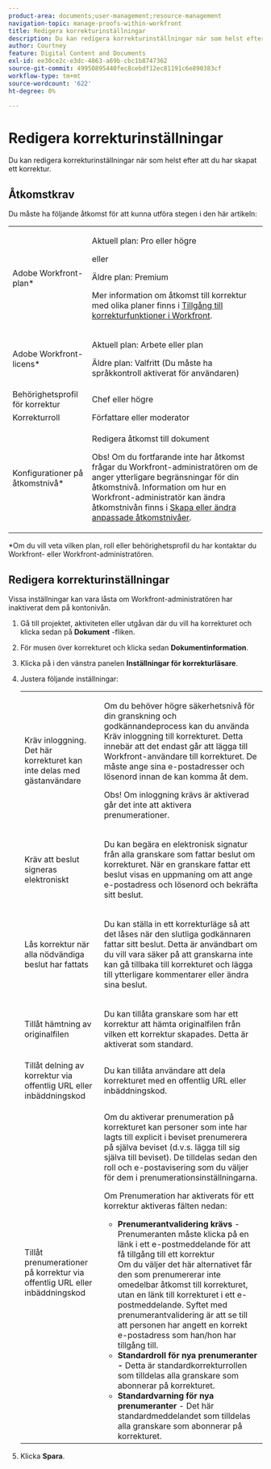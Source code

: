 ```yaml
---
product-area: documents;user-management;resource-management
navigation-topic: manage-proofs-within-workfront
title: Redigera korrekturinställningar
description: Du kan redigera korrekturinställningar när som helst efter att du har skapat ett korrektur.
author: Courtney
feature: Digital Content and Documents
exl-id: ee30ce2c-e3dc-4863-a69b-cbc1b8747362
source-git-commit: 49950895440fec8cebdf12ec81191c6e890383cf
workflow-type: tm+mt
source-wordcount: '622'
ht-degree: 0%

---
```


# Redigera korrekturinställningar

Du kan redigera korrekturinställningar när som helst efter att du har skapat ett korrektur.

## Åtkomstkrav

Du måste ha följande åtkomst för att kunna utföra stegen i den här artikeln:

<table style="table-layout:auto"> 
 <col> 
 <col> 
 <tbody> 
  <tr> 
   <td role="rowheader">Adobe Workfront-plan*</td> 
   <td> <p>Aktuell plan: Pro eller högre</p> <p>eller</p> <p>Äldre plan: Premium</p> <p>Mer information om åtkomst till korrektur med olika planer finns i <a href="/help/quicksilver/administration-and-setup/manage-workfront/configure-proofing/access-to-proofing-functionality.md" class="MCXref xref">Tillgång till korrekturfunktioner i Workfront</a>.</p> </td> 
  </tr> 
  <tr> 
   <td role="rowheader">Adobe Workfront-licens*</td> 
   <td> <p>Aktuell plan: Arbete eller plan</p> <p>Äldre plan: Valfritt (Du måste ha språkkontroll aktiverat för användaren)</p> </td> 
  </tr> 
  <tr> 
   <td role="rowheader">Behörighetsprofil för korrektur </td> 
   <td>Chef eller högre</td> 
  </tr> 
  <tr> 
   <td role="rowheader">Korrekturroll</td> 
   <td>Författare eller moderator</td> 
  </tr> 
  <tr> 
   <td role="rowheader">Konfigurationer på åtkomstnivå*</td> 
   <td> <p>Redigera åtkomst till dokument</p> <p>Obs! Om du fortfarande inte har åtkomst frågar du Workfront-administratören om de anger ytterligare begränsningar för din åtkomstnivå. Information om hur en Workfront-administratör kan ändra åtkomstnivån finns i <a href="../../../administration-and-setup/add-users/configure-and-grant-access/create-modify-access-levels.md" class="MCXref xref">Skapa eller ändra anpassade åtkomstnivåer</a>.</p> </td> 
  </tr> 
 </tbody> 
</table>

&#42;Om du vill veta vilken plan, roll eller behörighetsprofil du har kontaktar du Workfront- eller Workfront-administratören.

## Redigera korrekturinställningar

Vissa inställningar kan vara låsta om Workfront-administratören har inaktiverat dem på kontonivån.

1. Gå till projektet, aktiviteten eller utgåvan där du vill ha korrekturet och klicka sedan på **Dokument** -fliken.
1. För musen över korrekturet och klicka sedan **Dokumentinformation**.
1. Klicka på i den vänstra panelen **Inställningar för korrekturläsare**.
1. Justera följande inställningar:

   <table style="table-layout:auto"> 
    <col> 
    <col> 
    <tbody> 
     <tr> 
      <td role="rowheader">Kräv inloggning. Det här korrekturet kan inte delas med gästanvändare</td> 
      <td> <p>Om du behöver högre säkerhetsnivå för din granskning och godkännandeprocess kan du använda Kräv inloggning till korrekturet. Detta innebär att det endast går att lägga till Workfront-användare till korrekturet. De måste ange sina e-postadresser och lösenord innan de kan komma åt dem.</p> <p>Obs! <em style="font-style: normal;">Om inloggning krävs är aktiverad går det inte att aktivera prenumerationer.</em> </p> </td> 
     </tr> 
     <tr> 
      <td role="rowheader">Kräv att beslut signeras elektroniskt</td> 
      <td> <p>Du kan begära en elektronisk signatur från alla granskare som fattar beslut om korrekturet. När en granskare fattar ett beslut visas en uppmaning om att ange e-postadress och lösenord och bekräfta sitt beslut. <!--
         <MadCap:conditionalText data-mc-conditions="QuicksilverOrClassic.Draft mode">
          For more information, see 
          <a href="../../../workfront-proof/wp-acct-admin/managing-security/electronic-sigs-in-wp.md" class="MCXref xref">Understanding electronic signatures in Workfront Proof</a>
         </MadCap:conditionalText>
        --></p> </td> 
     </tr> 
     <tr> 
      <td role="rowheader">Lås korrektur när alla nödvändiga beslut har fattats</td> 
      <td> <p>Du kan ställa in ett korrekturläge så att det låses när den slutliga godkännaren fattar sitt beslut. Detta är användbart om du vill vara säker på att granskarna inte kan gå tillbaka till korrekturet och lägga till ytterligare kommentarer eller ändra sina beslut.</p> </td> 
     </tr> 
     <tr> 
      <td role="rowheader">Tillåt hämtning av originalfilen</td> 
      <td> <p>Du kan tillåta granskare som har ett korrektur att hämta originalfilen från vilken ett korrektur skapades. Detta är aktiverat som standard.</p> </td> 
     </tr> 
     <tr> 
      <td role="rowheader">Tillåt delning av korrektur via offentlig URL eller inbäddningskod</td> 
      <td>Du kan tillåta användare att dela korrekturet med en offentlig URL eller inbäddningskod. </td> 
     </tr> 
     <tr> 
      <td role="rowheader">Tillåt prenumerationer på korrektur via offentlig URL eller inbäddningskod</td> 
      <td> <p>Om du aktiverar prenumeration på korrekturet kan personer som inte har lagts till explicit i beviset prenumerera på själva beviset (d.v.s. lägga till sig själva till beviset). De tilldelas sedan den roll och e-postavisering som du väljer för dem i prenumerationsinställningarna.</p> <p>Om Prenumeration har aktiverats för ett korrektur aktiveras fälten nedan:</p> 
       <ul> 
        <li><strong>Prenumerantvalidering krävs</strong> - Prenumeranten måste klicka på en länk i ett e-postmeddelande för att få tillgång till ett korrektur<br>Om du väljer det här alternativet får den som prenumererar inte omedelbar åtkomst till korrekturet, utan en länk till korrekturet i ett e-postmeddelande. Syftet med prenumerantvalidering är att se till att personen har angett en korrekt e-postadress som han/hon har tillgång till.</li> 
        <li><strong>Standardroll för nya prenumeranter -</strong> Detta är standardkorrekturrollen som tilldelas alla granskare som abonnerar på korrekturet.</li> 
        <li><strong>Standardvarning för nya prenumeranter</strong> - Det här standardmeddelandet som tilldelas alla granskare som abonnerar på korrekturet.</li> 
       </ul> </td> 
     </tr> 
    </tbody> 
   </table>

1. Klicka **Spara**.

 

